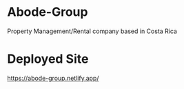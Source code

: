 # Abode-Group
Property Management/Rental company based in Costa Rica

# Deployed Site
https://abode-group.netlify.app/
